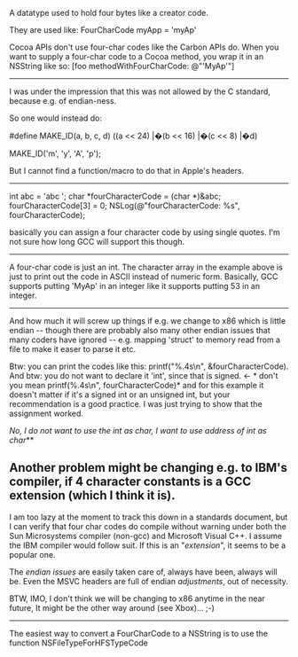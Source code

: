 A datatype used to hold four bytes like a creator code.

They are used like:     FourCharCode myApp = 'myAp'

Cocoa APIs don't use four-char codes like the Carbon APIs do. When you want to supply a four-char code to a Cocoa method, you wrap it in an NSString like so:     [foo methodWithFourCharCode: @"'MyAp'"]

----
I was under the impression that this was not allowed by the C standard, because e.g. of endian-ness.

So one would instead do:
    
#define MAKE_ID(a, b, c, d) ((a << 24) |�(b << 16) |�(c << 8) |�d)

MAKE_ID('m', 'y', 'A', 'p');

But I cannot find a function/macro to do that in Apple's headers.

----

    
int abc = 'abc ';
char *fourCharacterCode = (char *)&abc;
fourCharacterCode[3] = 0;
NSLog(@"fourCharacterCode: %s", fourCharacterCode);


basically you can assign a four character code by using single quotes. I'm not sure how long GCC will support this though.

----

A four-char code is just an int. The character array in the example above is just to print out the code in ASCII instead of numeric form. Basically, GCC supports putting 'MyAp' in an integer like it supports putting 53 in an integer.

----

And how much it will screw up things if e.g. we change to x86 which is little endian -- though there are probably also many other endian issues that many coders have ignored -- e.g. mapping 'struct' to memory read from a file to make it easer to parse it etc.

Btw: you can print the codes like this:     printf("%.4s\n", &fourCharacterCode). And btw: you do not want to declare it 'int', since that is signed. <- * don't you mean     printf(%.4s\n", fourCharacterCode)* and for this example it doesn't matter if it's a signed int or an unsigned int, but your recommendation is a good practice. I was just trying to show that the assignment worked. 

**No, I do not want to use the int as char*, I want to use address of int as char***

Another problem might be changing e.g. to IBM's compiler, if 4 character constants is a GCC extension (which I think it is).
----

I am too lazy at the moment to track this down in a standards document, but I can verify that four char codes do compile without warning under both the Sun Microsystems compiler (non-gcc) and Microsoft Visual C++. I assume the IBM compiler would follow suit. If this is an "*extension*", it seems to be a popular one.

The *endian issues* are easily taken care of, always have been, always will be. Even the MSVC headers are full of endian *adjustments*, out of necessity.

BTW, IMO, I don't think we will be changing to x86 anytime in the near future, It might be the other way around (see Xbox)... ;-)

----

The easiest way to convert a FourCharCode to a NSString is to use the function NSFileTypeForHFSTypeCode
